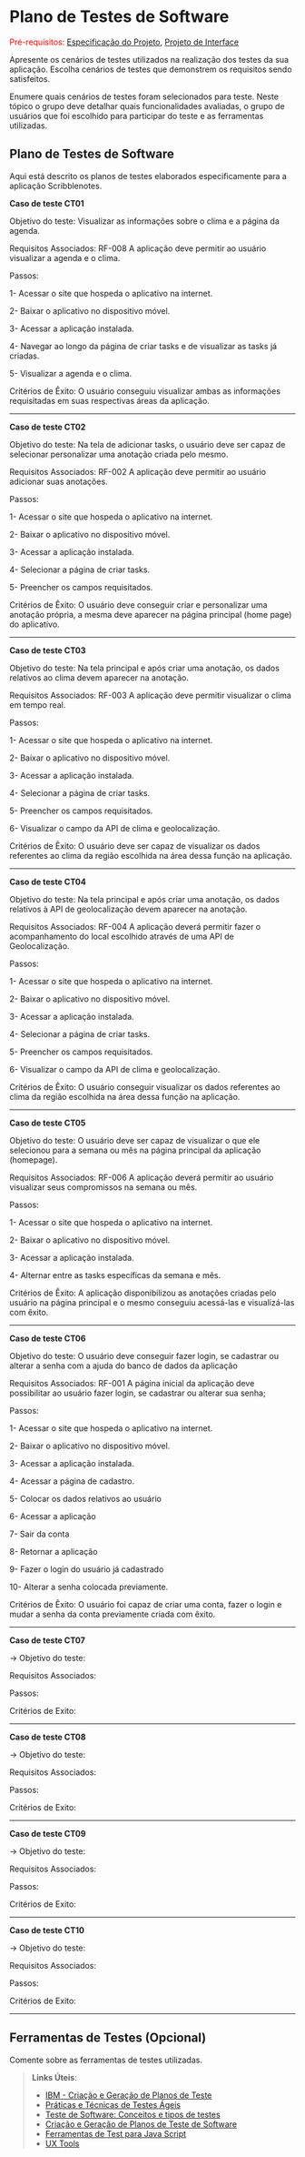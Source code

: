 # Plano de Testes de Software

<span style="color:red">Pré-requisitos: <a href="2-Especificação do Projeto.md"> Especificação do Projeto</a></span>, <a href="3-Projeto de Interface.md"> Projeto de Interface</a>

Apresente os cenários de testes utilizados na realização dos testes da sua aplicação. Escolha cenários de testes que demonstrem os requisitos sendo satisfeitos.

Enumere quais cenários de testes foram selecionados para teste. Neste tópico o grupo deve detalhar quais funcionalidades avaliadas, o grupo de usuários que foi escolhido para participar do teste e as ferramentas utilizadas.

## Plano de Testes de Software

Aqui está descrito os planos de testes elaborados especificamente para a aplicação Scribblenotes.

**Caso de teste CT01**

Objetivo do teste: Visualizar as informações sobre o clima e a página da agenda.

Requisitos Associados: RF-008 A aplicação deve permitir ao usuário visualizar a agenda e o clima.

Passos:

1- Acessar o site que hospeda o aplicativo na internet.

2- Baixar o aplicativo no dispositivo móvel.

3- Acessar a aplicação instalada.

4- Navegar ao longo da página de criar tasks e de visualizar as tasks já criadas.

5- Visualizar a agenda e o clima.

Critérios de Êxito: O usuário conseguiu visualizar ambas as informações requisitadas em suas respectivas áreas da aplicação.

---

**Caso de teste CT02**

Objetivo do teste: Na tela de adicionar tasks, o usuário deve ser capaz de selecionar personalizar uma anotação criada pelo mesmo.

Requisitos Associados: RF-002 	A aplicação deve permitir ao usuário adicionar suas anotações.

Passos:

1- Acessar o site que hospeda o aplicativo na internet.

2- Baixar o aplicativo no dispositivo móvel.

3- Acessar a aplicação instalada.

4- Selecionar a página de criar tasks.

5- Preencher os campos requisitados.

Critérios de Êxito: O usuário deve conseguir criar e personalizar uma anotação própria, a mesma deve aparecer na página principal (home page) do aplicativo.

---

**Caso de teste CT03**

Objetivo do teste: Na tela principal e após criar uma anotação, os dados relativos ao clima devem aparecer na anotação.

Requisitos Associados: RF-003 	A aplicação deve permitir visualizar o clima em tempo real.

Passos:

1- Acessar o site que hospeda o aplicativo na internet.

2- Baixar o aplicativo no dispositivo móvel.

3- Acessar a aplicação instalada.

4- Selecionar a página de criar tasks.

5- Preencher os campos requisitados.

6- Visualizar o campo da API de clima e geolocalização.

Critérios de Êxito: O usuário deve ser capaz de visualizar os dados referentes ao clima da região escolhida na área dessa função na aplicação.

---

**Caso de teste CT04**

Objetivo do teste: Na tela principal e após criar uma anotação, os dados relativos à API de geolocalização devem aparecer na anotação.

Requisitos Associados: RF-004 A aplicação deverá permitir fazer o acompanhamento do local escolhido através de uma API de Geolocalização.

Passos:

1- Acessar o site que hospeda o aplicativo na internet.

2- Baixar o aplicativo no dispositivo móvel.

3- Acessar a aplicação instalada.

4- Selecionar a página de criar tasks.

5- Preencher os campos requisitados.

6- Visualizar o campo da API de clima e geolocalização.

Critérios de Êxito: O usuário conseguir visualizar os dados referentes ao clima da região escolhida na área dessa função na aplicação.

---

**Caso de teste CT05**

Objetivo do teste: O usuário deve ser capaz de visualizar o que ele selecionou para a semana ou mês na página principal da aplicação (homepage).

Requisitos Associados: RF-006 	A aplicação deverá permitir ao usuário visualizar seus compromissos na semana ou mês.

Passos:

1- Acessar o site que hospeda o aplicativo na internet.

2- Baixar o aplicativo no dispositivo móvel.

3- Acessar a aplicação instalada.

4- Alternar entre as tasks específicas da semana e mês.

Critérios de Êxito: A aplicação disponibilizou as anotações criadas pelo usuário na página principal e o mesmo conseguiu acessá-las e visualizá-las com êxito.

---

**Caso de teste CT06**

Objetivo do teste: O usuário deve conseguir fazer login, se cadastrar ou alterar a senha com a ajuda do banco de dados da aplicação

Requisitos Associados: RF-001 	A página inicial da aplicação deve possibilitar ao usuário fazer login, se cadastrar ou alterar sua senha;

Passos:

1- Acessar o site que hospeda o aplicativo na internet.

2- Baixar o aplicativo no dispositivo móvel.

3- Acessar a aplicação instalada.

4- Acessar a página de cadastro.

5- Colocar os dados relativos ao usuário

6- Acessar a aplicação

7- Sair da conta

8- Retornar a aplicação

9- Fazer o login do usuário já cadastrado

10- Alterar a senha colocada previamente.

Critérios de Êxito: O usuário foi capaz de criar uma conta, fazer o login e mudar a senha da conta previamente criada com êxito.

---

**Caso de teste CT07**

-> Objetivo do teste:

Requisitos Associados:

Passos:

Critérios de Exito:

---

**Caso de teste CT08**

-> Objetivo do teste:

Requisitos Associados:

Passos:

Critérios de Exito:

---

**Caso de teste CT09**

-> Objetivo do teste:

Requisitos Associados:

Passos:

Critérios de Exito:

---

**Caso de teste CT10**

-> Objetivo do teste:

Requisitos Associados:

Passos:

Critérios de Exito:

---
 
## Ferramentas de Testes (Opcional)

Comente sobre as ferramentas de testes utilizadas.
 
> **Links Úteis**:
> - [IBM - Criação e Geração de Planos de Teste](https://www.ibm.com/developerworks/br/local/rational/criacao_geracao_planos_testes_software/index.html)
> - [Práticas e Técnicas de Testes Ágeis](http://assiste.serpro.gov.br/serproagil/Apresenta/slides.pdf)
> -  [Teste de Software: Conceitos e tipos de testes](https://blog.onedaytesting.com.br/teste-de-software/)
> - [Criação e Geração de Planos de Teste de Software](https://www.ibm.com/developerworks/br/local/rational/criacao_geracao_planos_testes_software/index.html)
> - [Ferramentas de Test para Java Script](https://geekflare.com/javascript-unit-testing/)
> - [UX Tools](https://uxdesign.cc/ux-user-research-and-user-testing-tools-2d339d379dc7)
